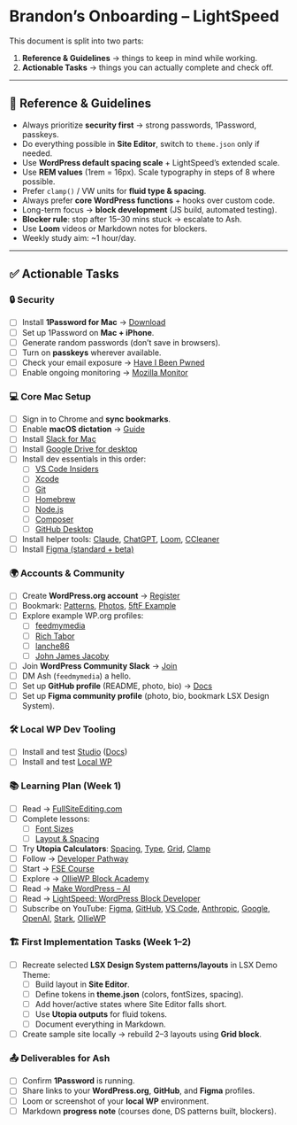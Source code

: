 # Brandon’s Onboarding – LightSpeed

This document is split into two parts:  
1. **Reference & Guidelines** → things to keep in mind while working.  
2. **Actionable Tasks** → things you can actually complete and check off.  

---

## 📖 Reference & Guidelines

- Always prioritize **security first** → strong passwords, 1Password, passkeys.  
- Do everything possible in **Site Editor**, switch to `theme.json` only if needed.  
- Use **WordPress default spacing scale** + LightSpeed’s extended scale.  
- Use **REM values** (1rem = 16px). Scale typography in steps of 8 where possible.  
- Prefer `clamp()` / VW units for **fluid type & spacing**.  
- Always prefer **core WordPress functions** + hooks over custom code.  
- Long-term focus → **block development** (JS build, automated testing).  
- **Blocker rule**: stop after 15–30 mins stuck → escalate to Ash.  
- Use **Loom** videos or Markdown notes for blockers.  
- Weekly study aim: ~1 hour/day.  

---

## ✅ Actionable Tasks

### 🔒 Security
- [ ] Install **1Password for Mac** → [Download](https://1password.com/downloads/mac)  
- [ ] Set up 1Password on **Mac + iPhone**.  
- [ ] Generate random passwords (don’t save in browsers).  
- [ ] Turn on **passkeys** wherever available.  
- [ ] Check your email exposure → [Have I Been Pwned](https://haveibeenpwned.com/)  
- [ ] Enable ongoing monitoring → [Mozilla Monitor](https://monitor.mozilla.org/)  

### 💻 Core Mac Setup
- [ ] Sign in to Chrome and **sync bookmarks**.  
- [ ] Enable **macOS dictation** → [Guide](https://support.apple.com/en-ca/guide/mac-help/mh40584/mac)  
- [ ] Install [Slack for Mac](https://slack.com/intl/en-gb/downloads/mac)  
- [ ] Install [Google Drive for desktop](https://www.google.com/drive/download/)  
- [ ] Install dev essentials in this order:  
  - [ ] [VS Code Insiders](https://code.visualstudio.com/insiders/)  
  - [ ] [Xcode](https://developer.apple.com/xcode/)  
  - [ ] [Git](https://git-scm.com/downloads/mac)  
  - [ ] [Homebrew](https://brew.sh/)  
  - [ ] [Node.js](https://nodejs.org/en/download/)  
  - [ ] [Composer](https://getcomposer.org/download/)  
  - [ ] [GitHub Desktop](https://desktop.github.com/download/)  
- [ ] Install helper tools: [Claude](https://claude.ai/download), [ChatGPT](https://chatgpt.com/download/), [Loom](https://www.loom.com/download), [CCleaner](https://www.ccleaner.com/)  
- [ ] Install [Figma (standard + beta)](https://www.figma.com/downloads/)  

### 🌍 Accounts & Community
- [ ] Create **WordPress.org account** → [Register](https://login.wordpress.org/register)  
- [ ] Bookmark: [Patterns](https://wordpress.org/patterns/), [Photos](https://wordpress.org/photos/), [5ftF Example](https://wordpress.org/five-for-the-future/pledge/awesome-motive/)  
- [ ] Explore example WP.org profiles:  
  - [ ] [feedmymedia](https://profiles.wordpress.org/feedmymedia/)  
  - [ ] [Rich Tabor](https://profiles.wordpress.org/richtabor/)  
  - [ ] [lanche86](https://profiles.wordpress.org/lanche86/)  
  - [ ] [John James Jacoby](https://profiles.wordpress.org/johnjamesjacoby/)  
- [ ] Join **WordPress Community Slack** → [Join](https://wordpress.slack.com/)  
- [ ] DM Ash (`feedmymedia`) a hello.  
- [ ] Set up **GitHub profile** (README, photo, bio) → [Docs](https://docs.github.com/en/get-started/start-your-journey/setting-up-your-profile)  
- [ ] Set up **Figma community profile** (photo, bio, bookmark LSX Design System).  

### 🛠 Local WP Dev Tooling
- [ ] Install and test [Studio](https://developer.wordpress.com/studio/) ([Docs](https://developer.wordpress.com/docs/))  
- [ ] Install and test [Local WP](https://localwp.com/)  

### 📚 Learning Plan (Week 1)
- [ ] Read → [FullSiteEditing.com](https://fullsiteediting.com/)  
- [ ] Complete lessons:  
  - [ ] [Font Sizes](https://fullsiteediting.com/lessons/theme-json-font-size/)  
  - [ ] [Layout & Spacing](https://fullsiteediting.com/lessons/theme-json-layout-and-spacing-options/#h-how-to-use-the-default-spacing-scale)  
- [ ] Try **Utopia Calculators**: [Spacing](https://utopia.fyi/space/calculator/), [Type](https://utopia.fyi/type/calculator), [Grid](https://utopia.fyi/grid/calculator), [Clamp](https://utopia.fyi/clamp/calculator)  
- [ ] Follow → [Developer Pathway](https://learn.wordpress.org/learning-pathway/developer/)  
- [ ] Start → [FSE Course](https://fullsiteediting.com/courses/full-site-editing-for-theme-developers/)  
- [ ] Explore → [OllieWP Block Academy](https://olliewp.com/block-academy/)  
- [ ] Read → [Make WordPress – AI](https://make.wordpress.org/ai/)  
- [ ] Read → [LightSpeed: WordPress Block Developer](https://lightspeedwp.agency/worpress-block-developer/)  
- [ ] Subscribe on YouTube: [Figma](https://www.youtube.com/@Figma), [GitHub](https://www.youtube.com/@GitHub), [VS Code](https://www.youtube.com/@code), [Anthropic](https://www.youtube.com/@anthropic-ai), [Google](https://www.youtube.com/@Google), [OpenAI](https://www.youtube.com/@OpenAI), [Stark](https://www.youtube.com/@getstarkco), [OllieWP](https://www.youtube.com/@olliewp)  

### 🏗 First Implementation Tasks (Week 1–2)
- [ ] Recreate selected **LSX Design System patterns/layouts** in LSX Demo Theme:  
  - [ ] Build layout in **Site Editor**.  
  - [ ] Define tokens in **theme.json** (colors, fontSizes, spacing).  
  - [ ] Add hover/active states where Site Editor falls short.  
  - [ ] Use **Utopia outputs** for fluid tokens.  
  - [ ] Document everything in Markdown.  
- [ ] Create sample site locally → rebuild 2–3 layouts using **Grid block**.  

### 📤 Deliverables for Ash
- [ ] Confirm **1Password** is running.  
- [ ] Share links to your **WordPress.org**, **GitHub**, and **Figma** profiles.  
- [ ] Loom or screenshot of your **local WP** environment.  
- [ ] Markdown **progress note** (courses done, DS patterns built, blockers).  
